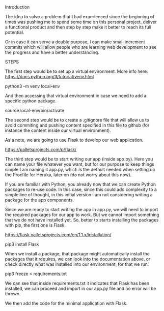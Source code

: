 Introduction

The idea to solve a problem that I had experienced since the beginning of times was pushing me to spend some time on this personal project, deliver a functional product and then step by step make it better to reach its full potential.

Or in case it can serve a double purpose, I can make small increment commits which will allow people who are learning web development to see the progress and have a better understanding.

STEPS

The first step would be to set up a virtual environment. More info here:
https://docs.python.org/3/tutorial/venv.html

python3 -m venv local-env

And then accessing that virtual environment in case we need to add a specific python package.

source local-env/bin/activate

The second step would be to create a .gitignore file that will allow us to avoid commiting and pushing content specified in this file to github (for instance the content inside our virtual environment).

As a note, we are going to use Flask to develop our web application. 

https://palletsprojects.com/p/flask/

The third step would be to start writing our app (inside app.py). Here you can name your file whatever you want, but for our purpose to keep things simple I am naming it app.py, which is the default needed when setting up the Procfile for Heruku, later on (do not worry about this now).

If you are familiar with Python, you already now that we can create Python packages to re-use code. In this case, since this could add complexity to a simple line of thought, in this initial version I am not considering writing a package for the app components.

Since we are ready to start writing the app in app.py, we will need to import the required packages for our app to work. But we cannot import something that we do not have installed yet. So, better to starts installing the packages with pip, the first one is Flask.

https://flask.palletsprojects.com/en/1.1.x/installation/

pip3 install Flask

When we install a package, that package might automatically install the packages that it requires, we can look into the documentation above, or check directly what was installed into our environment, for that we run:

pip3 freeze > requirements.txt

We can see that inside requirements.txt it indicates that Flask has been installed, we can proceed and import in our app.py file and no error will be thrown.

We then add the code for the minimal application with Flask.



